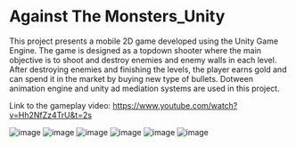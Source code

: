 # Against The Monsters_Unity
 This project presents a mobile 2D game developed using the Unity Game Engine. The game is designed as a topdown shooter where the main objective is to shoot and destroy enemies and enemy walls in each level. After destroying enemies and finishing the levels, the player earns gold and can spend it in the market by buying new type of bullets. 
 Dotween animation engine and unity ad mediation systems are used in this project.

Link to the gameplay video:
https://www.youtube.com/watch?v=Hh2NfZz4TrU&t=2s

![image](https://github.com/user-attachments/assets/873ac547-4896-44bc-96bd-d9a75aa6a216) ![image](https://github.com/user-attachments/assets/1543e6b8-88c7-41ad-aca9-cab0f85155a2) ![image](https://github.com/user-attachments/assets/df3d99f6-0293-4eb0-85a3-709077da0e63) ![image](https://github.com/user-attachments/assets/76d3179b-a50b-4c1b-843b-0196a2939eb9) ![image](https://github.com/user-attachments/assets/cc240a0b-7668-4766-a174-deb542d4ae7e) ![image](https://github.com/user-attachments/assets/3fa337b2-43d9-44c5-be9c-2e632d3087a3)






